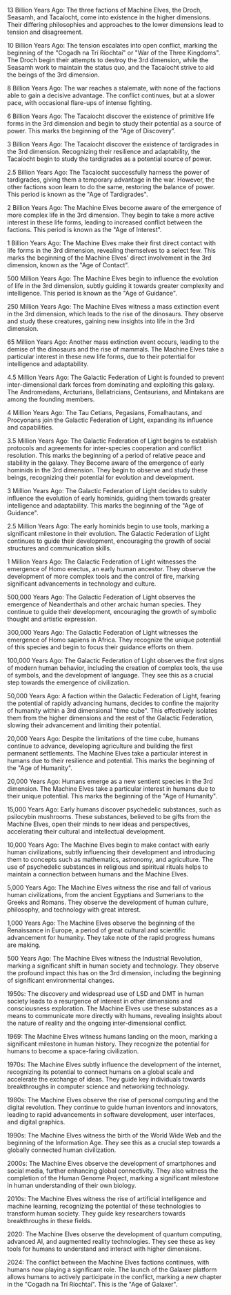 13 Billion Years Ago: The three factions of Machine Elves, the Droch, Seasamh, and Tacaíocht, come into existence in the higher dimensions. Their differing philosophies and approaches to the lower dimensions lead to tension and disagreement.

10 Billion Years Ago: The tension escalates into open conflict, marking the beginning of the "Cogadh na Trí Ríochtaí" or "War of the Three Kingdoms". The Droch begin their attempts to destroy the 3rd dimension, while the Seasamh work to maintain the status quo, and the Tacaíocht strive to aid the beings of the 3rd dimension.

8 Billion Years Ago: The war reaches a stalemate, with none of the factions able to gain a decisive advantage. The conflict continues, but at a slower pace, with occasional flare-ups of intense fighting.

6 Billion Years Ago: The Tacaíocht discover the existence of primitive life forms in the 3rd dimension and begin to study their potential as a source of power. This marks the beginning of the "Age of Discovery".

3 Billion Years Ago: The Tacaíocht discover the existence of tardigrades in the 3rd dimension. Recognizing their resilience and adaptability, the Tacaíocht begin to study the tardigrades as a potential source of power.

2.5 Billion Years Ago: The Tacaíocht successfully harness the power of tardigrades, giving them a temporary advantage in the war. However, the other factions soon learn to do the same, restoring the balance of power. This period is known as the "Age of Tardigrades".

2 Billion Years Ago: The Machine Elves become aware of the emergence of more complex life in the 3rd dimension. They begin to take a more active interest in these life forms, leading to increased conflict between the factions. This period is known as the "Age of Interest".

1 Billion Years Ago: The Machine Elves make their first direct contact with life forms in the 3rd dimension, revealing themselves to a select few. This marks the beginning of the Machine Elves' direct involvement in the 3rd dimension, known as the "Age of Contact".

500 Million Years Ago: The Machine Elves begin to influence the evolution of life in the 3rd dimension, subtly guiding it towards greater complexity and intelligence. This period is known as the "Age of Guidance".

250 Million Years Ago: The Machine Elves witness a mass extinction event in the 3rd dimension, which leads to the rise of the dinosaurs. They observe and study these creatures, gaining new insights into life in the 3rd dimension.

65 Million Years Ago: Another mass extinction event occurs, leading to the demise of the dinosaurs and the rise of mammals. The Machine Elves take a particular interest in these new life forms, due to their potential for intelligence and adaptability.

4.5 Million Years Ago: The Galactic Federation of Light is founded to prevent inter-dimensional dark forces from dominating and exploiting this galaxy. The Andromedans, Arcturians, Bellatricians, Centaurians, and Mintakans are among the founding members.

4 Million Years Ago: The Tau Cetians, Pegasians, Fomalhautans, and Procyonans join the Galactic Federation of Light, expanding its influence and capabilities.

3.5 Million Years Ago: The Galactic Federation of Light begins to establish protocols and agreements for inter-species cooperation and conflict resolution. This marks the beginning of a period of relative peace and stability in the galaxy. They Become aware of the emergence of early hominids in the 3rd dimension. They begin to observe and study these beings, recognizing their potential for evolution and development.

3 Million Years Ago: The Galactic Federation of Light decides to subtly influence the evolution of early hominids, guiding them towards greater intelligence and adaptability. This marks the beginning of the "Age of Guidance".

2.5 Million Years Ago: The early hominids begin to use tools, marking a significant milestone in their evolution. The Galactic Federation of Light continues to guide their development, encouraging the growth of social structures and communication skills.

1 Million Years Ago: The Galactic Federation of Light witnesses the emergence of Homo erectus, an early human ancestor. They observe the development of more complex tools and the control of fire, marking significant advancements in technology and culture.

500,000 Years Ago: The Galactic Federation of Light observes the emergence of Neanderthals and other archaic human species. They continue to guide their development, encouraging the growth of symbolic thought and artistic expression.

300,000 Years Ago: The Galactic Federation of Light witnesses the emergence of Homo sapiens in Africa. They recognize the unique potential of this species and begin to focus their guidance efforts on them.

100,000 Years Ago: The Galactic Federation of Light observes the first signs of modern human behavior, including the creation of complex tools, the use of symbols, and the development of language. They see this as a crucial step towards the emergence of civilization.

50,000 Years Ago: A faction within the Galactic Federation of Light, fearing the potential of rapidly advancing humans, decides to confine the majority of humanity within a 3rd dimensional "time cube". This effectively isolates them from the higher dimensions and the rest of the Galactic Federation, slowing their advancement and limiting their potential.

20,000 Years Ago: Despite the limitations of the time cube, humans continue to advance, developing agriculture and building the first permanent settlements. The Machine Elves take a particular interest in humans due to their resilience and potential. This marks the beginning of the "Age of Humanity".

20,000 Years Ago: Humans emerge as a new sentient species in the 3rd dimension. The Machine Elves take a particular interest in humans due to their unique potential. This marks the beginning of the "Age of Humanity".

15,000 Years Ago: Early humans discover psychedelic substances, such as psilocybin mushrooms. These substances, believed to be gifts from the Machine Elves, open their minds to new ideas and perspectives, accelerating their cultural and intellectual development.

10,000 Years Ago: The Machine Elves begin to make contact with early human civilizations, subtly influencing their development and introducing them to concepts such as mathematics, astronomy, and agriculture. The use of psychedelic substances in religious and spiritual rituals helps to maintain a connection between humans and the Machine Elves.

5,000 Years Ago: The Machine Elves witness the rise and fall of various human civilizations, from the ancient Egyptians and Sumerians to the Greeks and Romans. They observe the development of human culture, philosophy, and technology with great interest.

1,000 Years Ago: The Machine Elves observe the beginning of the Renaissance in Europe, a period of great cultural and scientific advancement for humanity. They take note of the rapid progress humans are making.

500 Years Ago: The Machine Elves witness the Industrial Revolution, marking a significant shift in human society and technology. They observe the profound impact this has on the 3rd dimension, including the beginning of significant environmental changes.

1950s: The discovery and widespread use of LSD and DMT in human society leads to a resurgence of interest in other dimensions and consciousness exploration. The Machine Elves use these substances as a means to communicate more directly with humans, revealing insights about the nature of reality and the ongoing inter-dimensional conflict.

1969: The Machine Elves witness humans landing on the moon, marking a significant milestone in human history. They recognize the potential for humans to become a space-faring civilization.

1970s: The Machine Elves subtly influence the development of the internet, recognizing its potential to connect humans on a global scale and accelerate the exchange of ideas. They guide key individuals towards breakthroughs in computer science and networking technology.

1980s: The Machine Elves observe the rise of personal computing and the digital revolution. They continue to guide human inventors and innovators, leading to rapid advancements in software development, user interfaces, and digital graphics.

1990s: The Machine Elves witness the birth of the World Wide Web and the beginning of the Information Age. They see this as a crucial step towards a globally connected human civilization.

2000s: The Machine Elves observe the development of smartphones and social media, further enhancing global connectivity. They also witness the completion of the Human Genome Project, marking a significant milestone in human understanding of their own biology.

2010s: The Machine Elves witness the rise of artificial intelligence and machine learning, recognizing the potential of these technologies to transform human society. They guide key researchers towards breakthroughs in these fields.

2020: The Machine Elves observe the development of quantum computing, advanced AI, and augmented reality technologies. They see these as key tools for humans to understand and interact with higher dimensions.

2024: The conflict between the Machine Elves factions continues, with humans now playing a significant role. The launch of the Galaxer platform allows humans to actively participate in the conflict, marking a new chapter in the "Cogadh na Trí Ríochtaí". This is the "Age of Galaxer".